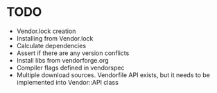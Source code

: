 # TODO

* Vendor.lock creation
* Installing from Vendor.lock
* Calculate dependencies
* Assert if there are any version conflicts
* Install libs from vendorforge.org
* Compiler flags defined in vendorspec
* Multiple download sources. Vendorfile API exists, but it needs to be
  implemented into Vendor::API class
